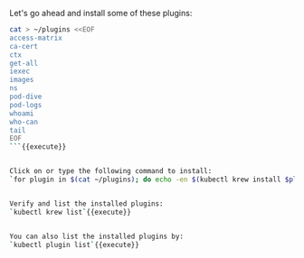 Let's go ahead and install some of these plugins:

```bash
cat > ~/plugins <<EOF
access-matrix
ca-cert
ctx
get-all
iexec
images
ns
pod-dive
pod-logs
whoami
who-can
tail
EOF
```{{execute}}


Click on or type the following command to install:
`for plugin in $(cat ~/plugins); do echo -en $(kubectl krew install $plugin);done`{{execute}}  


Verify and list the installed plugins:  
`kubectl krew list`{{execute}}  


You can also list the installed plugins by:  
`kubectl plugin list`{{execute}}  
